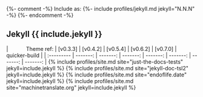 {%- comment -%}
  Include as: {%- include profiles/jekyll.md jekyll="N.N.N" -%}
{%- endcomment -%}

## Jekyll {{ include.jekyll }}

|            Theme ref: | [v0.3.3] | [v0.4.2] | [v0.5.4] | [v0.6.2] | [v0.7.0] | quicker-build |
| :--------- | -------: | -------: | -------: | -------: | -------: | -------: | -------: |
{% include profiles/site.md site="just-the-docs-tests"  jekyll=include.jekyll %}
{% include profiles/site.md site="jekyll-doc-tsl2"      jekyll=include.jekyll %}
{% include profiles/site.md site="endoflife.date"       jekyll=include.jekyll %}
{% include profiles/site.md site="machinetranslate.org" jekyll=include.jekyll %}
